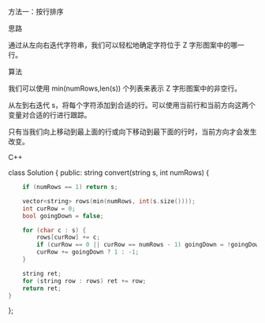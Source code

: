 方法一：按行排序

思路

通过从左向右迭代字符串，我们可以轻松地确定字符位于 Z 字形图案中的哪一行。

算法

我们可以使用 min(numRows,len(s)) 个列表来表示 Z 字形图案中的非空行。

从左到右迭代 s，将每个字符添加到合适的行。可以使用当前行和当前方向这两个变量对合适的行进行跟踪。

只有当我们向上移动到最上面的行或向下移动到最下面的行时，当前方向才会发生改变。

C++

class Solution {
public:
    string convert(string s, int numRows) {

```c++
    if (numRows == 1) return s;

    vector<string> rows(min(numRows, int(s.size())));
    int curRow = 0;
    bool goingDown = false;

    for (char c : s) {
        rows[curRow] += c;
        if (curRow == 0 || curRow == numRows - 1) goingDown = !goingDown;
        curRow += goingDown ? 1 : -1;
    }

    string ret;
    for (string row : rows) ret += row;
    return ret;
}
```
};
